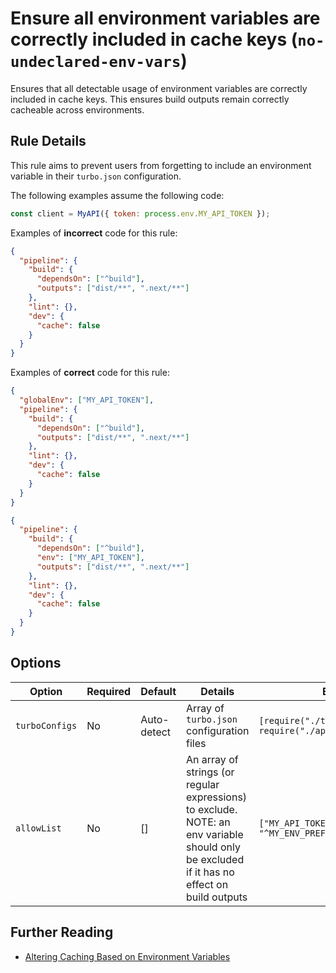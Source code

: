 # Ensure all environment variables are correctly included in cache keys (`no-undeclared-env-vars`)

Ensures that all detectable usage of environment variables are correctly included in cache keys. This ensures build outputs remain correctly cacheable across environments.

## Rule Details

This rule aims to prevent users from forgetting to include an environment variable in their `turbo.json` configuration.

The following examples assume the following code:

```js
const client = MyAPI({ token: process.env.MY_API_TOKEN });
```

Examples of **incorrect** code for this rule:

```json
{
  "pipeline": {
    "build": {
      "dependsOn": ["^build"],
      "outputs": ["dist/**", ".next/**"]
    },
    "lint": {},
    "dev": {
      "cache": false
    }
  }
}
```

Examples of **correct** code for this rule:

```json
{
  "globalEnv": ["MY_API_TOKEN"],
  "pipeline": {
    "build": {
      "dependsOn": ["^build"],
      "outputs": ["dist/**", ".next/**"]
    },
    "lint": {},
    "dev": {
      "cache": false
    }
  }
}
```

```json
{
  "pipeline": {
    "build": {
      "dependsOn": ["^build"],
      "env": ["MY_API_TOKEN"],
      "outputs": ["dist/**", ".next/**"]
    },
    "lint": {},
    "dev": {
      "cache": false
    }
  }
}
```

## Options

| Option         | Required | Default     | Details                                                                                                                                     | Example                                                       |
| -------------- | -------- | ----------- | ------------------------------------------------------------------------------------------------------------------------------------------- | ------------------------------------------------------------- |
| `turboConfigs` | No       | Auto-detect | Array of `turbo.json` configuration files                                                                                                   | `[require("./turbo.json"), require("./apps/web/turbo.json")]` |
| `allowList`    | No       | []          | An array of strings (or regular expressions) to exclude. NOTE: an env variable should only be excluded if it has no effect on build outputs | `["MY_API_TOKEN", "^MY_ENV_PREFIX_[A-Z]+$"]`                  |

## Further Reading

- [Altering Caching Based on Environment Variables](https://turbo.build/repo/docs/core-concepts/caching#altering-caching-based-on-environment-variables)
